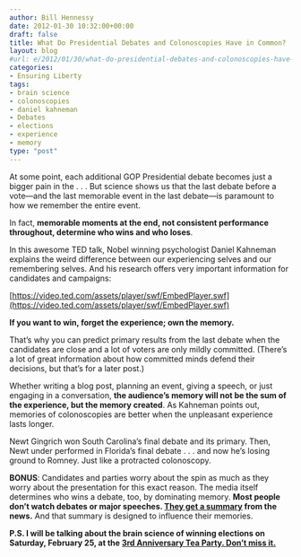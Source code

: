 ```yaml
---
author: Bill Hennessy
date: 2012-01-30 10:32:00+00:00
draft: false
title: What Do Presidential Debates and Colonoscopies Have in Common?
layout: blog
#url: e/2012/01/30/what-do-presidential-debates-and-colonoscopies-have-in-common/
categories:
- Ensuring Liberty
tags:
- brain science
- colonoscopies
- daniel kahneman
- Debates
- elections
- experience
- memory
type: "post"
---
```


At some point, each additional GOP Presidential debate becomes just a bigger pain in the . . . But science shows us that the last debate before a vote—and the last memorable event in the last debate—is paramount to how we remember the entire event.

In fact, **memorable moments at the end, not consistent performance throughout, determine who wins and who loses**. 

In this awesome TED talk, Nobel winning psychologist Daniel Kahneman explains the weird difference between our experiencing selves and our remembering selves. And his research offers very important information for candidates and campaigns:

[https://video.ted.com/assets/player/swf/EmbedPlayer.swf](https://video.ted.com/assets/player/swf/EmbedPlayer.swf)

**If you want to win, forget the experience; own the memory.**

That’s why you can predict primary results from the last debate when the candidates are close and a lot of voters are only mildly committed. (There’s a lot of great information about how committed minds defend their decisions, but that’s for a later post.)

Whether writing a blog post, planning an event, giving a speech, or just engaging in a conversation, **the audience’s memory will not be the sum of the experience, but the memory created**. As Kahneman points out, memories of colonoscopies are better when the unpleasant experience lasts longer.

Newt Gingrich won South Carolina’s final debate and its primary. Then, Newt under performed in Florida’s final debate . . . and now he’s losing ground to Romney. Just like a protracted colonoscopy.

**BONUS**: Candidates and parties worry about the spin as much as they worry about the presentation for this exact reason. The media itself determines who wins a debate, too, by dominating memory. **Most people don’t watch debates or major speeches. **[**They get a summary**](https://hennessysview.com/political-science/2012-election-political-science/who-won-the-new-hampshire-republican-debate/)** from the news.** And that summary is designed to influence their memories.

**P.S. I will be talking about the brain science of winning elections on Saturday, February 25, at the [3rd Anniversary Tea Party. Don’t miss it.](https://3rdanniversaryteaparty.eventbrite.com/)**
